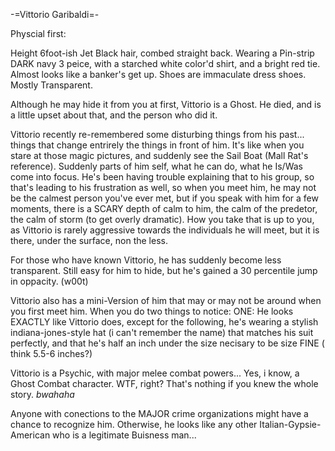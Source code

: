 -=Vittorio Garibaldi=-

Physcial first:

Height 6foot-ish
Jet Black hair, combed straight back.
Wearing a Pin-strip DARK navy 3 peice, with a starched white color'd shirt, and a bright red tie. Almost looks like a banker's get up. Shoes are immaculate dress shoes.
Mostly Transparent.

Although he may hide it from you at first, Vittorio is a Ghost. He died, and is a little upset about that, and the person who did it. 

Vittorio recently re-remembered some disturbing things from his past... things that change entrirely the things in front of him. It's like when you stare at those magic pictures, and suddenly see the Sail Boat (Mall Rat's reference). Suddenly parts of him self, what he can do, what he Is/Was come into focus. He's been having trouble explaining that to his group, so that's leading to his frustration as well, so when you meet him, he may not be the calmest person you've ever met, but if you speak with him for a few moments, there is a SCARY depth of calm to him, the calm of the predetor, the calm of storm (to get overly dramatic). How you take that is up to you, as Vittorio is rarely aggressive towards the individuals he will meet, but it is there, under the surface, non the less.

For those who have known Vittorio, he has suddenly become less transparent. Still easy for him to hide, but he's gained a 30 percentile jump in oppacity. (w00t)

Vittorio also has a mini-Version of him that may or may not be around when you first meet him. When you do two things to notice: ONE: He looks EXACTLY like Vittorio does, except for the following, he's wearing a stylish indiana-jones-style hat (i can't remember the name) that matches his suit perfectly, and that he's half an inch under the size necisary to be size FINE ( think 5.5-6 inches?)

Vittorio is a Psychic, with major melee combat powers... Yes, i know, a Ghost Combat character. WTF, right? That's nothing if you knew the whole story. *bwahaha*

Anyone with conections to the MAJOR crime organizations might have a chance to recognize him. Otherwise, he looks like any other Italian-Gypsie-American who is a legitimate Buisness man...
